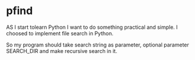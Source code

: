 # pfind

AS I start tolearn Python I want to do something practical and simple. 
I choosed to implement file search in Python.

So my program should take search string as parameter, optional parameter SEARCH_DIR and make recursive search in it.
